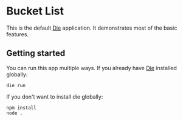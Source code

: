 # Bucket List

This is the default [Die][die] application. It demonstrates most of the basic features.

## Getting started

You can run this app multiple ways. If you already have [Die][die] installed globally:

    die run

If you don't want to install die globally:

    npm install
    node .

[die]: https://github.com/zeekay/die
